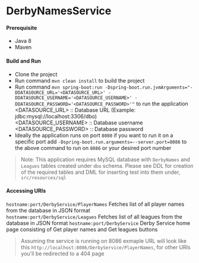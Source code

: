 # DerbyNamesService

#### Prerequisite
- Java 8
- Maven 

#### Build and Run
- Clone the project 
- Run command `mvn clean install` to build the project
- Run command `mvn spring-boot:run -Dspring-boot.run.jvmArguments="-DDATASOURCE_URL='<DATASOURCE_URL>' -DDATASOURCE_USERNAME='<DATASOURCE_USERNAME>' -DDATASOURCE_PASSWORD='<DATASOURCE_PASSWORD>'"` to run the application <br/>
<DATASOURCE_URL> :: Database URL (Example: jdbc:mysql://localhost:3306/dbo) <br/>
<DATASOURCE_USERNAME> :: Database username <br/>
<DATASOURCE_PASSWORD> :: Database password
- Ideally the application runs on port `8080` if you want to run it on a specific port add `-Dspring-boot.run.arguments=--server.port=8086` to the above command to run on `8086` or your desired port number 

> Note: This application requires MySQL database with `DerbyNames` and `Leagues` tables created under `dbo` schema. Please see DDL for creation of the required tables and DML for inserting test into them under, `src/resources/sql`

#### Accessing URIs 
`hostname:port/DerbyService/PlayerNames` Fetches list of all player names from the database in JSON format <br/> 
`hostname:port/DerbyService/Leagues` Fetches list of all leagues from the database in JSON format
`hostname:port/DerbyService` Derby Service home page consisting of Get player names and Get leagues buttons

> Assuming the service is running on 8086 exmaple URL will look like this `http://localhost:8086/DerbyService/PlayerNames`, for other URIs you'll be redirected to a 404 page
